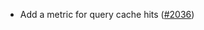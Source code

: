 - Add a metric for query cache hits
  ([#2036](https://github.com/informalsystems/ibc-rs/issues/2036))